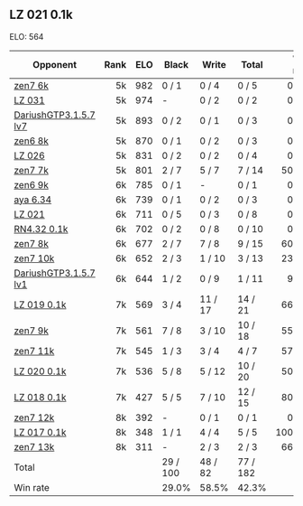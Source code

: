 ## LZ 021 0.1k ##

ELO: 564

Opponent | Rank | ELO | Black | Write | Total | Win rate
---------|-----:|----:|-------|-------|-------|-------:
[zen7 6k](zen7%206k.md) | 5k | 982 | 0 / 1 | 0 / 4 | 0 / 5 | 0.0%
[LZ 031](LZ%20031.md) | 5k | 974 | - | 0 / 2 | 0 / 2 | 0.0%
[DariushGTP3.1.5.7 lv7](DariushGTP3.1.5.7%20lv7.md) | 5k | 893 | 0 / 2 | 0 / 1 | 0 / 3 | 0.0%
[zen6 8k](zen6%208k.md) | 5k | 870 | 0 / 1 | 0 / 2 | 0 / 3 | 0.0%
[LZ 026](LZ%20026.md) | 5k | 831 | 0 / 2 | 0 / 2 | 0 / 4 | 0.0%
[zen7 7k](zen7%207k.md) | 5k | 801 | 2 / 7 | 5 / 7 | 7 / 14 | 50.0%
[zen6 9k](zen6%209k.md) | 6k | 785 | 0 / 1 | - | 0 / 1 | 0.0%
[aya 6.34](aya%206.34.md) | 6k | 739 | 0 / 1 | 0 / 2 | 0 / 3 | 0.0%
[LZ 021](LZ%20021.md) | 6k | 711 | 0 / 5 | 0 / 3 | 0 / 8 | 0.0%
[RN4.32 0.1k](RN4.32%200.1k.md) | 6k | 702 | 0 / 2 | 0 / 8 | 0 / 10 | 0.0%
[zen7 8k](zen7%208k.md) | 6k | 677 | 2 / 7 | 7 / 8 | 9 / 15 | 60.0%
[zen7 10k](zen7%2010k.md) | 6k | 652 | 2 / 3 | 1 / 10 | 3 / 13 | 23.1%
[DariushGTP3.1.5.7 lv1](DariushGTP3.1.5.7%20lv1.md) | 6k | 644 | 1 / 2 | 0 / 9 | 1 / 11 | 9.1%
[LZ 019 0.1k](LZ%20019%200.1k.md) | 7k | 569 | 3 / 4 | 11 / 17 | 14 / 21 | 66.7%
[zen7 9k](zen7%209k.md) | 7k | 561 | 7 / 8 | 3 / 10 | 10 / 18 | 55.6%
[zen7 11k](zen7%2011k.md) | 7k | 545 | 1 / 3 | 3 / 4 | 4 / 7 | 57.1%
[LZ 020 0.1k](LZ%20020%200.1k.md) | 7k | 536 | 5 / 8 | 5 / 12 | 10 / 20 | 50.0%
[LZ 018 0.1k](LZ%20018%200.1k.md) | 7k | 427 | 5 / 5 | 7 / 10 | 12 / 15 | 80.0%
[zen7 12k](zen7%2012k.md) | 8k | 392 | - | 0 / 1 | 0 / 1 | 0.0%
[LZ 017 0.1k](LZ%20017%200.1k.md) | 8k | 348 | 1 / 1 | 4 / 4 | 5 / 5 | 100.0%
[zen7 13k](zen7%2013k.md) | 8k | 311 | - | 2 / 3 | 2 / 3 | 66.7%
Total | | | 29 / 100 | 48 / 82 | 77 / 182 | 
Win rate| | | 29.0% | 58.5% | 42.3% | 
